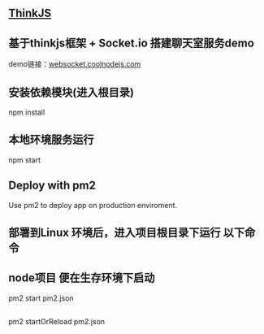 
## [ThinkJS](http://www.thinkjs.org)
## 基于thinkjs框架 + Socket.io 搭建聊天室服务demo
demo链接：[websocket.coolnodejs.com](http://websocket.coolnodejs.com)
## 安装依赖模块(进入根目录)
npm install

## 本地环境服务运行
npm start

## Deploy with pm2
Use pm2 to deploy app on production enviroment.

## 部署到Linux 环境后，进入项目根目录下运行 以下命令
## node项目 便在生存环境下启动
pm2 start pm2.json
##
pm2 startOrReload pm2.json
